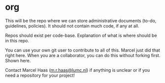# org

This will be the repo where we can store administrative documents (to-do, guidelines, policies). It should not contain much code, if any at all.

Repos should exist per code-base. Explanation of what is where should be in this repo.

You can use your own git user to contribute to all of this. Marcel just did that right here.
When you are a collaborator, you can do this without forking first. Shown here.

Contact Marcel Haas (m.r.haas@lumc.nl) if anything is unclear or if you need a repository for your project!
